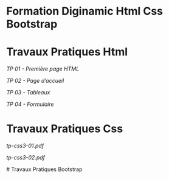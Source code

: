 # Formation Diginamic Html Css Bootstrap

# Travaux Pratiques Html

<p><i>TP 01 - Première page HTML</i></p>
<p><i>TP 02 - Page d’accueil</i></p>
<p><i>TP 03 - Tableaux</i></p>
<p><i>TP 04 - Formulaire</i></p>

# Travaux Pratiques Css

<p><i>tp-css3-01.pdf</i></p>
<p><i>tp-css3-02.pdf</i></p>
# Travaux Pratiques Bootstrap
